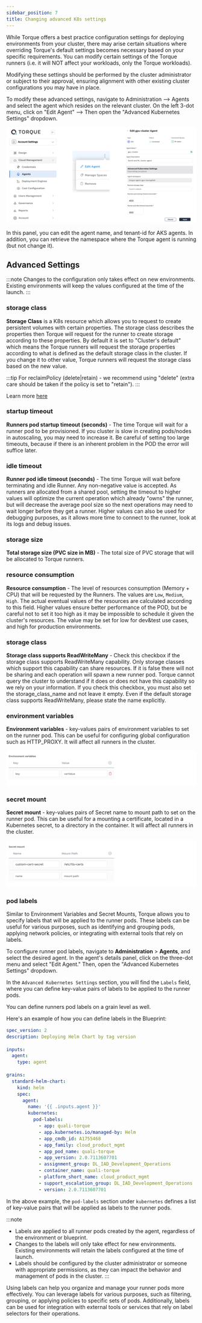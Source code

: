 ```yaml
---
sidebar_position: 7
title: Changing advanced K8s settings
---
```


While Torque offers a best practice configuration settings for deploying environments from your cluster, there may arise certain situations where overriding Torque's default settings becomes necessary based on your specific requirements. You can modify certain settings of the Torque runners (i.e. it will NOT affect your workloads, only the Torque workloads).

Modifying these settings should be performed by the cluster administrator or subject to their approval, ensuring alignment with other existing cluster configurations you may have in place.

To modify these advanced settings, navigate to Administration --> Agents and select the agent which resides on the relevant cluster. 
On the left 3-dot menu, click on "Edit Agent" --> Then open the "Advanced Kubernetes Settings" dropdown.

![agent-advanced-settings](/img/k8s-advanced-settings2.png)

In this panel, you can edit the agent name, and tenant-id for AKS agents. 
In addition, you can retrieve the namespace where the Torque agent is running (but not change it).

## Advanced Settings

:::note
Changes to the configuration only takes effect on new environments. Existing environments will keep the values configured at the time of the launch.
:::

### storage class

**Storage Class** is a K8s resource which allows you to request to create persistent volumes with certain properties. The storage class describes the properties then Torque 
will request for the runner to create storage according to these properties. By default it is set to "Cluster's default" which means the Torque runners will request the storage properties according to what is defined as the default storage class in the cluster. If you change it to other value, Torque runners will request the storage class based on the new value.

:::tip
For reclaimPolicy (delete|retain) - we recommend using "delete" (extra care should be taken if the policy is set to "retain").
:::

Learn more [here](https://kubernetes.io/docs/concepts/storage/storage-classes/)

### startup timeout

**Runners pod startup timeout (seconds)** - The time Torque will wait for a runner pod to be provisioned. If you cluster is slow in creating pods/nodes in autoscaling, you may need to increase it. Be careful of setting too large timeouts, because if there is an inherent problem in the POD the error will suffice later. 

### idle timeout

**Runner pod idle timeout (seconds)** - The time Torque will wait before terminating and idle Runner. Any non-negative value is accepted. As runners are allocated from a shared pool, setting the timeout to higher values will optimize the current operation which already "owns" the runner, but will decrease the average pool size so the next operations may need to wait longer before they get a runner. Higher values can also be used for debugging purposes, as it allows more time to connect to the runner, look at its logs and debug issues.


### storage size

**Total storage size (PVC size in MB)** - The total size of PVC storage that will be allocated to Torque runners. 

### resource consumption

**Resource consumption** - The level of resources consumption (Memory + CPU) that will be requested by the Runners. The values are `Low`, `Medium`, `High`. The actual eventual values of the resources are calculated according to this field. Higher values ensure better performance of the POD, but be careful not to set it too high as it may be impossible to schedule it given the cluster's resources.
The value may be set for low for dev&test use cases, and high for production environments.

### storage class

**Storage class supports ReadWriteMany** - Check this checkbox if the storage class supports ReadWriteMany capability. Only storage classes which support this capability can share resources. If it is false there will not be sharing and each operation will spawn a new runner pod. Torque cannot query the cluster to understand if it does or does not have this capability so we rely on your information. If you check this checkbox, you must also set the storage_class_name and not leave it empty. Even if the default storage class supports ReadWriteMany, please state the name explicitly.  

### environment variables

**Environment variables** - key-values pairs of environment variables to set on the runner pod. This can be useful for configuring global configuration such as HTTP_PROXY. It will affect all runners in the cluster.

![agent-advanced-settings](/img/k8s-advanced-settings-env-vars.png)


### secret mount

**Secret mount** - key-values pairs of Secret name to mount path to set on the runner pod. This can be useful for a mounting a certificate, located in a Kubernetes secret, to a directory in the container. It will affect all runners in the cluster.

![agent-advanced-settings](/img/k8s-advanced-settings-secrets.png)

### pod labels

Similar to Environment Variables and Secret Mounts, Torque allows you to specify labels that will be applied to the runner pods. These labels can be useful for various purposes, such as identifying and grouping pods, applying network policies, or integrating with external tools that rely on labels.

To configure runner pod labels, navigate to **Administration** > **Agents**, and select the desired agent. In the agent's details panel, click on the three-dot menu and select "Edit Agent." Then, open the "Advanced Kubernetes Settings" dropdown.

In the `Advanced Kubernetes Settings` section, you will find the `Labels` field, where you can define key-value pairs of labels to be applied to the runner pods.


You can define runners pod labels on a grain level as well.

Here's an example of how you can define labels in the Blueprint:

```yaml
spec_version: 2
description: Deploying Helm Chart by tag version

inputs:
  agent:
    type: agent

grains:
  standard-helm-chart:
    kind: helm
    spec:
      agent:
        name: '{{ .inputs.agent }}'
        kubernetes:
          pod-labels:
            - app: quali-torque
            - app.kubernetes.io/managed-by: Helm
            - app_cmdb_id: A1755468
            - app_family: cloud_product_mgmt
            - app_pod_name: quali-torque
            - app_version: 2.0.7113607701
            - assignment_group: DL_IAD_Development_Operations
            - container_name: quali-torque
            - platform_short_name: cloud_product_mgmt
            - support_escalation_group: DL_IAD_Development_Operations
            - version: 2.0.7113607701
```

In the above example, the `pod-labels` section under `kubernetes` defines a list of key-value pairs that will be applied as labels to the runner pods.

:::note
- Labels are applied to all runner pods created by the agent, regardless of the environment or blueprint.
- Changes to the labels will only take effect for new environments. Existing environments will retain the labels configured at the time of launch.
- Labels should be configured by the cluster administrator or someone with appropriate permissions, as they can impact the behavior and management of pods in the cluster.
:::

Using labels can help you organize and manage your runner pods more effectively. You can leverage labels for various purposes, such as filtering, grouping, or applying policies to specific sets of pods. Additionally, labels can be used for integration with external tools or services that rely on label selectors for their operations.
